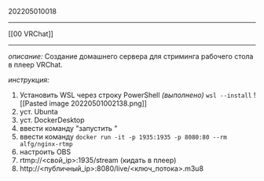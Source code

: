 202205010018
***
[[00 VRChat]]
***
*описание:*
Создание домашнего сервера для стриминга рабочего стола в плеер VRChat.

*инструкция:*
1. Установить WSL через строку PowerShell 
*(выполнено)*
`wsl --install`
![[Pasted image 20220501002138.png]]
2. уст. Ubunta
3. уст. DockerDesktop
4. ввести команду "запустить "
5. ввести команду 
`docker run -it -p 1935:1935 -p 8080:80 --rm alfg/nginx-rtmp`
6. настроить OBS
7. rtmp://<свой_ip>:1935/stream (кидать в плеер)
8. http://<публичный_ip>:8080/live/<ключ_потока>.m3u8